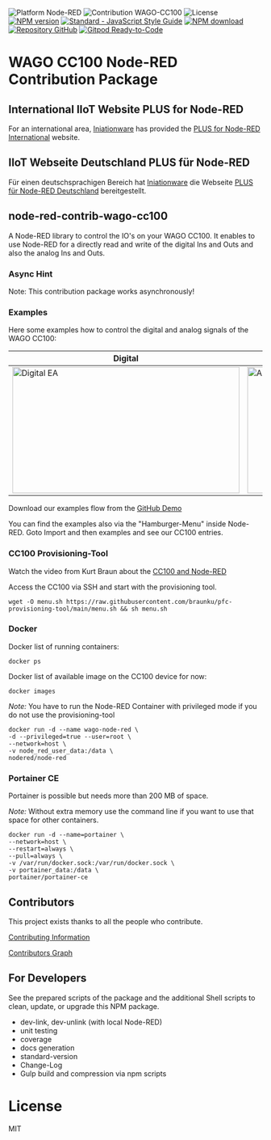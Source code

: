 ![Platform Node-RED](https://img.shields.io/badge/Platform-Node--RED--PLUS-red.png)
![Contribution WAGO-CC100](http://b.repl.ca/v1/Contribution-WAGO--CC100-green.png)
![License](https://img.shields.io/badge/License-MIT-orange.png)
[![NPM version](https://badge.fury.io/js/@plus4nodered/node-red-contrib-wago-cc100.png)](https://www.npmjs.com/package/@plus4nodered/node-red-contrib-wago-cc100)
[![Standard - JavaScript Style Guide](https://img.shields.io/badge/code%20style-standard-brightgreen.svg)](http://standardjs.com/)
[![NPM download](https://img.shields.io/npm/dm/@plus4nodered/node-red-contrib-wago-cc100.svg)](https://npm-stat.com/charts.html?package=@plus4nodered/node-red-contrib-wago-cc100)
[![Repository GitHub](http://b.repl.ca/v1/Repository-GitHub-orange.png)](https://github.com/Iniationware/CC100-Node-Red)
[![Gitpod Ready-to-Code](https://img.shields.io/badge/Gitpod-ready--to--code-blue?logo=gitpod)](https://gitpod.io/#https://github.com/Iniationware/CC100-Node-Red)

# WAGO CC100 Node-RED Contribution Package

## International IIoT Website PLUS for Node-RED

For an international area, [Iniationware][1] has provided the [PLUS for Node-RED International][2] website.

## IIoT Webseite Deutschland PLUS für Node-RED

Für einen deutschsprachigen Bereich hat [Iniationware][1] die Webseite [PLUS für Node-RED Deutschland][3] bereitgestellt.

## node-red-contrib-wago-cc100

A Node-RED library to control the IO's on your WAGO CC100.
It enables to use Node-RED for a directly read and write 
of the digital Ins and Outs and also the analog Ins and Outs.

### Async Hint

Note: This contribution package works asynchronously!

### Examples

Here some examples how to control the digital and analog signals of the WAGO CC100:

| Digital                                                                                                                                  | Analog |
|------------------------------------------------------------------------------------------------------------------------------------------| --- |
| <img src="https://github.com/Helmut-Saal/CC100-Node-Red/blob/master/Digital.png?raw=true" alt="Digital EA" height="250px" width="450px"> | <img src="https://github.com/Helmut-Saal/CC100-Node-Red/blob/master/Analog.png?raw=true" alt="Analog EA" height="250px" width="450px"> |


Download our examples flow from the [GitHub Demo](https://github.com/Helmut-Saal/CC100-Node-Red/blob/master/examples/)

You can find the examples also via the "Hamburger-Menu" inside Node-RED. 
Goto Import and then examples and see our CC100 entries.


### CC100 Provisioning-Tool

Watch the video from Kurt Braun about the [CC100 and Node-RED](https://www.youtube.com/watch?v=5s5g0veA5kA)

Access the CC100 via SSH and start with the provisioning tool.

	wget -O menu.sh https://raw.githubusercontent.com/braunku/pfc-provisioning-tool/main/menu.sh && sh menu.sh

### Docker

Docker list of running containers:
    
    docker ps

Docker list of available image on the CC100 device for now:

    docker images

*Note:* You have to run the Node-RED Container 
with privileged mode if you do not use the provisioning-tool

    docker run -d --name wago-node-red \
    -d --privileged=true --user=root \
    --network=host \
    -v node_red_user_data:/data \
    nodered/node-red

### Portainer CE

Portainer is possible but needs more than 200 MB of space.

*Note:* Without extra memory use the command line 
if you want to use that space for other containers.

	docker run -d --name=portainer \
	--network=host \
	--restart=always \
	--pull=always \
	-v /var/run/docker.sock:/var/run/docker.sock \
	-v portainer_data:/data \
	portainer/portainer-ce

## Contributors

This project exists thanks to all the people who contribute. 

[Contributing Information](./.github/CONTRIBUTING.md)

<a href="https://github.com/Helmut-Saal/CC100-Node-Red/graphs/contributors">Contributors Graph</a>

## For Developers

See the prepared scripts of the package and the additional Shell scripts 
to clean, update, or upgrade this NPM package.

* dev-link, dev-unlink (with local Node-RED)
* unit testing
* coverage
* docs generation
* standard-version
* Change-Log
* Gulp build and compression via npm scripts

# License

MIT


[1]:https://iniationware.com/
[2]:https://www.noderedplus.de/
[3]:https://www.noderedplus.de/de/